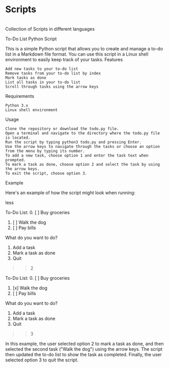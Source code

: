 # Scripts
<br>
Collection of Scripts in different languages

To-Do List Python Script

This is a simple Python script that allows you to create and manage a to-do list in a Markdown file format. You can use this script in a Linux shell environment to easily keep track of your tasks.
Features

    Add new tasks to your to-do list
    Remove tasks from your to-do list by index
    Mark tasks as done
    List all tasks in your to-do list
    Scroll through tasks using the arrow keys

Requirements

    Python 3.x
    Linux shell environment

Usage

    Clone the repository or download the todo.py file.
    Open a terminal and navigate to the directory where the todo.py file is located.
    Run the script by typing python3 todo.py and pressing Enter.
    Use the arrow keys to navigate through the tasks or choose an option from the menu by typing its number.
    To add a new task, choose option 1 and enter the task text when prompted.
    To mark a task as done, choose option 2 and select the task by using the arrow keys.
    To exit the script, choose option 3.

Example

Here's an example of how the script might look when running:

less

To-Do List:
0. [ ] Buy groceries
1. [ ] Walk the dog
2. [ ] Pay bills

What do you want to do?
1. Add a task
2. Mark a task as done
3. Quit
>> 2

To-Do List:
0. [ ] Buy groceries
1. [x] Walk the dog
2. [ ] Pay bills

What do you want to do?
1. Add a task
2. Mark a task as done
3. Quit
>> 3

In this example, the user selected option 2 to mark a task as done, and then selected the second task ("Walk the dog") using the arrow keys. The script then updated the to-do list to show the task as completed. Finally, the user selected option 3 to quit the script.

